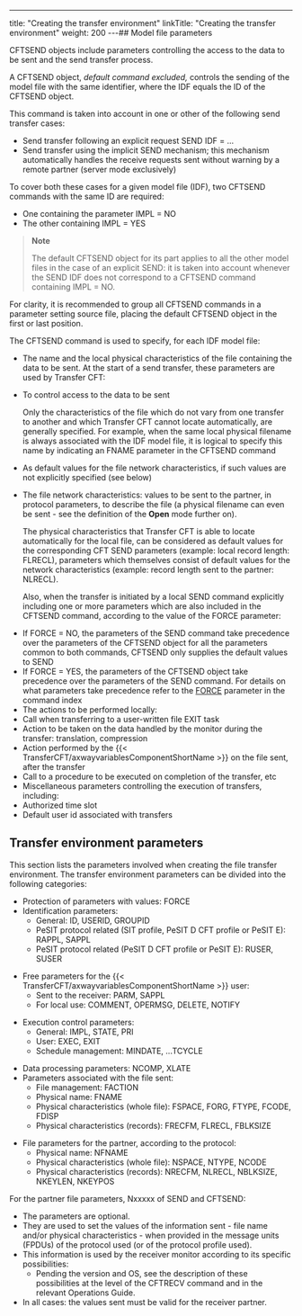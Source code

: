 ---
title: "Creating  the transfer environment"
linkTitle: "Creating the transfer environment"
weight: 200
---## Model file parameters

CFTSEND objects include parameters controlling the access to the data
to be sent and the send transfer process.

A CFTSEND object, *default command excluded,* controls the sending
of the model file with the same identifier, where the IDF equals the ID
of the CFTSEND object.

This command is taken into account in one or other of the following
send transfer cases:

* Send transfer following
    an explicit request SEND IDF = ...
* Send transfer using
    the implicit SEND mechanism; this mechanism automatically handles the
    receive requests sent without warning by a remote partner (server mode
    exclusively)

To cover both these cases for a given model file (IDF), two CFTSEND
commands with the same ID are required:

* One containing
    the parameter IMPL = NO
* The other containing
    IMPL = YES

> **Note**
>
> The default CFTSEND object for its part applies to all the other
> model files in the case of an explicit SEND: it is taken into account
> whenever the SEND IDF does not correspond to a CFTSEND command containing
> IMPL = NO.

For clarity, it is recommended to group all CFTSEND commands in a parameter
setting source file, placing the default CFTSEND object in the first or
last position.

The CFTSEND command is used to specify, for each IDF model file:

* The name and the
    local physical characteristics of the file containing the data to be sent.
    At the start of a send transfer, these parameters are used by Transfer
    CFT:
* To control
    access to the data to be sent  
      
    Only the characteristics of the file which do not vary from one transfer
    to another and which Transfer CFT cannot locate automatically, are generally
    specified. For example, when the same local physical filename is always
    associated with the IDF model file, it is logical to specify this name
    by indicating an FNAME parameter in the CFTSEND command

<!-- -->

* As default
    values for the file network characteristics, if such values are not explicitly
    specified (see below)
* The file network
    characteristics: values to be sent to the partner, in protocol parameters,
    to describe the file (a physical filename can even be sent - see the definition
    of the ****Open**** mode further on).  
      
    The physical characteristics that Transfer CFT is able to locate automatically
    for the local file, can be considered as default values for the corresponding
    CFT SEND parameters (example: local record length: FLRECL), parameters
    which themselves consist of default values for the network characteristics
    (example: record length sent to the partner: NLRECL).  
      
    Also, when the transfer is initiated by a local SEND command explicitly
    including one or more parameters which are also included in the CFTSEND
    command, according to the value of the FORCE parameter:

<!-- -->

* If FORCE =
    NO, the parameters of the SEND command take precedence over the parameters
    of the CFTSEND object for all the parameters common to both commands,
    CFTSEND only supplies the default values to SEND
* If FORCE =
    YES, the parameters of the CFTSEND object take precedence over the parameters
    of the SEND command. For details on what parameters take precedence refer
    to the [FORCE](../../../c_intro_userinterfaces/command_summary/parameter_intro/force) parameter
    in the command index
* The actions to
    be performed locally:
* Call when transferring
    to a user-written file EXIT task
* Action to be
    taken on the data handled by the monitor during the transfer: translation,
    compression
* Action performed
    by the {{< TransferCFT/axwayvariablesComponentShortName >}} on the file sent, after the transfer
* Call to a procedure
    to be executed on completion of the transfer, etc
* Miscellaneous parameters
    controlling the execution of transfers, including:
* Authorized
    time slot
* Default user
    id associated with transfers

<span id="Transfer_environment_parameters"></span>

## Transfer environment parameters

This section lists the parameters involved when creating the file transfer
environment. The transfer environment parameters can be divided into the
following categories:

* Protection of parameters
    with values: FORCE
* Identification
    parameters:
    *   General: ID,
        USERID, GROUPID
    *   PeSIT protocol
        related (SIT profile, PeSIT D CFT profile or PeSIT E): RAPPL, SAPPL
    *   PeSIT protocol
        related (PeSIT D CFT profile or PeSIT E): RUSER, SUSER

<!-- -->

* Free parameters
    for the {{< TransferCFT/axwayvariablesComponentShortName >}} user:
    *   Sent to the
        receiver: PARM, SAPPL
    *   For local use:
        COMMENT, OPERMSG, DELETE, NOTIFY

<!-- -->

* Execution control
    parameters:
    *   General: IMPL,
        STATE, PRI
    *   User: EXEC,
        EXIT
    *   Schedule management:
        MINDATE, ...TCYCLE

<!-- -->

* Data processing
    parameters: NCOMP, XLATE
* Parameters associated
    with the file sent:
    *   File management:
        FACTION
    *   Physical name:
        FNAME
    *   Physical characteristics
        (whole file): FSPACE, FORG, FTYPE, FCODE, FDISP
    *   Physical characteristics
        (records): FRECFM, FLRECL, FBLKSIZE

<!-- -->

* File parameters
    for the partner, according to the protocol:
    *   Physical name:
        NFNAME
    *   Physical characteristics
        (whole file): NSPACE, NTYPE, NCODE
    *   Physical characteristics
        (records): NRECFM, NLRECL, NBLKSIZE, NKEYLEN, NKEYPOS

For the partner file parameters, Nxxxxx of SEND and CFTSEND:

* The parameters
    are optional.
* They are used to
    set the values of the information sent - file name and/or physical characteristics - when provided in the message units (FPDUs) of the protocol used (or
    of the protocol profile used).
* This information
    is used by the receiver monitor according to its specific possibilities:
    *   Pending the version and OS, see the description of these possibilities
        at the level of the CFTRECV command and in the relevant Operations Guide.
* In all cases:
    the values sent must be valid for the receiver partner.

